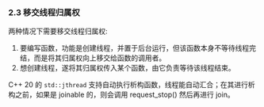 ### 2.3 移交线程归属权
两种情况下需要移交线程归属权:
1. 要编写函数，功能是创建线程，并置于后台运行，但该函数本身不等待线程完结，而是将其归属权向上移交给函数的调用者。
2. 想创建线程，遂将其归属权传入某个函数，由它负责等待该线程结束。

C++ 20 的  `std::jthread` 支持自动执行析构函数，线程能自动汇合；在其进行析构之前，如果是 joinable 的，则会调用 request_stop() 然后再进行 join。